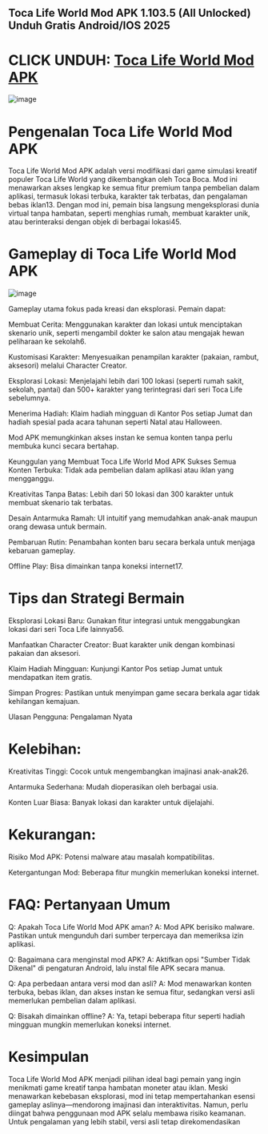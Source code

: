 ## Toca Life World Mod APK 1.103.5 (All Unlocked) Unduh Gratis Android/IOS 2025

# CLICK UNDUH: [Toca Life World Mod APK](https://bom.so/NQxPBj)

![image](https://github.com/user-attachments/assets/cc8a3c19-7542-4b85-abf4-8f928f8ae7b8)

# Pengenalan Toca Life World Mod APK

Toca Life World Mod APK adalah versi modifikasi dari game simulasi kreatif populer Toca Life World yang dikembangkan oleh Toca Boca. Mod ini menawarkan akses lengkap ke semua fitur premium tanpa pembelian dalam aplikasi, termasuk lokasi terbuka, karakter tak terbatas, dan pengalaman bebas iklan13. Dengan mod ini, pemain bisa langsung mengeksplorasi dunia virtual tanpa hambatan, seperti menghias rumah, membuat karakter unik, atau berinteraksi dengan objek di berbagai lokasi45.

# Gameplay di Toca Life World Mod APK

![image](https://github.com/user-attachments/assets/e9d3681f-16f2-4669-aa3a-b1ab2af408e1)

Gameplay utama fokus pada kreasi dan eksplorasi. Pemain dapat:

Membuat Cerita: Menggunakan karakter dan lokasi untuk menciptakan skenario unik, seperti mengambil dokter ke salon atau mengajak hewan peliharaan ke sekolah6.

Kustomisasi Karakter: Menyesuaikan penampilan karakter (pakaian, rambut, aksesori) melalui Character Creator.

Eksplorasi Lokasi: Menjelajahi lebih dari 100 lokasi (seperti rumah sakit, sekolah, pantai) dan 500+ karakter yang terintegrasi dari seri Toca Life sebelumnya.

Menerima Hadiah: Klaim hadiah mingguan di Kantor Pos setiap Jumat dan hadiah spesial pada acara tahunan seperti Natal atau Halloween.

Mod APK memungkinkan akses instan ke semua konten tanpa perlu membuka kunci secara bertahap.

Keunggulan yang Membuat Toca Life World Mod APK Sukses
Semua Konten Terbuka: Tidak ada pembelian dalam aplikasi atau iklan yang mengganggu.

Kreativitas Tanpa Batas: Lebih dari 50 lokasi dan 300 karakter untuk membuat skenario tak terbatas.

Desain Antarmuka Ramah: UI intuitif yang memudahkan anak-anak maupun orang dewasa untuk bermain.

Pembaruan Rutin: Penambahan konten baru secara berkala untuk menjaga kebaruan gameplay.

Offline Play: Bisa dimainkan tanpa koneksi internet17.

# Tips dan Strategi Bermain
Eksplorasi Lokasi Baru: Gunakan fitur integrasi untuk menggabungkan lokasi dari seri Toca Life lainnya56.

Manfaatkan Character Creator: Buat karakter unik dengan kombinasi pakaian dan aksesori.

Klaim Hadiah Mingguan: Kunjungi Kantor Pos setiap Jumat untuk mendapatkan item gratis.

Simpan Progres: Pastikan untuk menyimpan game secara berkala agar tidak kehilangan kemajuan.

Ulasan Pengguna: Pengalaman Nyata
# Kelebihan:

Kreativitas Tinggi: Cocok untuk mengembangkan imajinasi anak-anak26.

Antarmuka Sederhana: Mudah dioperasikan oleh berbagai usia.

Konten Luar Biasa: Banyak lokasi dan karakter untuk dijelajahi.

# Kekurangan:

Risiko Mod APK: Potensi malware atau masalah kompatibilitas.

Ketergantungan Mod: Beberapa fitur mungkin memerlukan koneksi internet.

# FAQ: Pertanyaan Umum
Q: Apakah Toca Life World Mod APK aman?
A: Mod APK berisiko malware. Pastikan untuk mengunduh dari sumber terpercaya dan memeriksa izin aplikasi.

Q: Bagaimana cara menginstal mod APK?
A: Aktifkan opsi "Sumber Tidak Dikenal" di pengaturan Android, lalu instal file APK secara manua.

Q: Apa perbedaan antara versi mod dan asli?
A: Mod menawarkan konten terbuka, bebas iklan, dan akses instan ke semua fitur, sedangkan versi asli memerlukan pembelian dalam aplikasi.

Q: Bisakah dimainkan offline?
A: Ya, tetapi beberapa fitur seperti hadiah mingguan mungkin memerlukan koneksi internet.

# Kesimpulan
Toca Life World Mod APK menjadi pilihan ideal bagi pemain yang ingin menikmati game kreatif tanpa hambatan moneter atau iklan. Meski menawarkan kebebasan eksplorasi, mod ini tetap mempertahankan esensi gameplay aslinya—mendorong imajinasi dan interaktivitas. Namun, perlu diingat bahwa penggunaan mod APK selalu membawa risiko keamanan. Untuk pengalaman yang lebih stabil, versi asli tetap direkomendasikan
